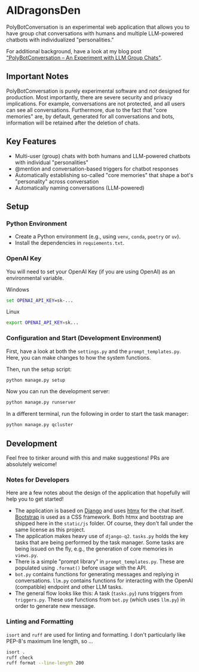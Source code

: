 # AIDragonsDen

PolyBotConversation is an experimental web application that allows you to have group chat conversations with humans and multiple LLM-powered chatbots with individualized "personalities."

For additional background, have a look at my blog post ["PolyBotConversation – An Experiment with LLM Group Chats"](https://kleiber.me/blog/2024/10/06/PolyBotConversation-llm-group-chat-experiment/).

## Important Notes

PolyBotConversation is purely experimental software and *not* designed for production. Most importantly, there are severe security and privacy implications. For example, conversations are not protected, and all users can see all conversations. Furthermore, due to the fact that "core memories" are, by default, generated for all conversations and bots, information will be retained after the deletion of chats.

## Key Features

* Multi-user (group) chats with both humans and LLM-powered chatbots with individual "personalities"
* @mention and conversation-based triggers for chatbot responses
* Automatically establishing so-called "core memories" that shape a bot's "personality" across conversation
* Automatically naming conversations (LLM-powered)

## Setup

### Python Environment

* Create a Python environment (e.g., using `venv`, `conda`, `poetry` or `uv`).
* Install the dependencies in `requiements.txt`.

### OpenAI Key

You will need to set your OpenAI Key (if you are using OpenAI) as an environmental variable.

Windows

```cmd
set OPENAI_API_KEY=sk-...
```

Linux

```bash
export OPENAI_API_KEY=sk...
```

### Configuration and Start (Development Environment)

First, have a look at both the `settings.py` and the `prompt_templates.py`. Here, you can make changes to how the system functions.

Then, run the setup script:

```bash
python manage.py setup
```

Now you can run the development server:

```bash
python manage.py runserver
```

In a different terminal, run the following in order to start the task manager:

```bash
python manage.py qcluster
```

## Development

Feel free to tinker around with this and make suggestions! PRs are absolutely welcome!

### Notes for Developers

Here are a few notes about the design of the application that hopefully will help you to get started!

* The application is based on [Django](https://www.djangoproject.com/) and uses [htmx](https://htmx.org/) for the chat itself. [Bootstrap](https://getbootstrap.com/) is used as a CSS framework. Both htmx and bootstrap are shipped here in the `static/js` folder. Of course, they don't fall under the same license as this project.
* The application makes heavy use of `django-q2`. `tasks.py` holds the key tasks that are being performed by the task manager. Some tasks are being issued on the fly, e.g., the generation of core memories in `views.py`.
* There is a simple "prompt library" in `prompt_templates.py`. These are populated using `.format()` before usage with the API.
* `bot.py` contains functions for generating messages and replying in conversations. `llm.py` contains functions for interacting with the OpenAI (compatible) endpoint and other LLM tasks.
* The general flow looks like this: A task (`tasks.py`) runs triggers from `triggers.py`. These use functions from `bot.py` (which uses `llm.py`) in order to generate new message.

### Linting and Formatting

`isort` and `ruff` are used for linting and formatting. I don't particularly like PEP-8's maximum line length, so ...

```bash
isort .
ruff check
ruff format --line-length 200
```
